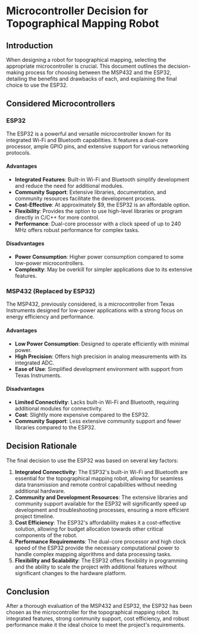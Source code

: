 # Microcontroller Decision for Topographical Mapping Robot

## Introduction

When designing a robot for topographical mapping, selecting the appropriate microcontroller is crucial. This document outlines the decision-making process for choosing between the MSP432 and the ESP32, detailing the benefits and drawbacks of each, and explaining the final choice to use the ESP32.

## Considered Microcontrollers

### ESP32

The ESP32 is a powerful and versatile microcontroller known for its integrated Wi-Fi and Bluetooth capabilities. It features a dual-core processor, ample GPIO pins, and extensive support for various networking protocols.

#### Advantages

- **Integrated Features**: Built-in Wi-Fi and Bluetooth simplify development and reduce the need for additional modules.
- **Community Support**: Extensive libraries, documentation, and community resources facilitate the development process.
- **Cost-Effective**: At approximately $9, the ESP32 is an affordable option.
- **Flexibility**: Provides the option to use high-level libraries or program directly in C/C++ for more control.
- **Performance**: Dual-core processor with a clock speed of up to 240 MHz offers robust performance for complex tasks.

#### Disadvantages

- **Power Consumption**: Higher power consumption compared to some low-power microcontrollers.
- **Complexity**: May be overkill for simpler applications due to its extensive features.

### MSP432 (Replaced by ESP32)

The MSP432, previously considered, is a microcontroller from Texas Instruments designed for low-power applications with a strong focus on energy efficiency and performance.

#### Advantages

- **Low Power Consumption**: Designed to operate efficiently with minimal power.
- **High Precision**: Offers high precision in analog measurements with its integrated ADC.
- **Ease of Use**: Simplified development environment with support from Texas Instruments.

#### Disadvantages

- **Limited Connectivity**: Lacks built-in Wi-Fi and Bluetooth, requiring additional modules for connectivity.
- **Cost**: Slightly more expensive compared to the ESP32.
- **Community Support**: Less extensive community support and fewer libraries compared to the ESP32.

## Decision Rationale

The final decision to use the ESP32 was based on several key factors:

1. **Integrated Connectivity**: The ESP32's built-in Wi-Fi and Bluetooth are essential for the topographical mapping robot, allowing for seamless data transmission and remote control capabilities without needing additional hardware.
2. **Community and Development Resources**: The extensive libraries and community support available for the ESP32 will significantly speed up development and troubleshooting processes, ensuring a more efficient project timeline.
3. **Cost Efficiency**: The ESP32's affordability makes it a cost-effective solution, allowing for budget allocation towards other critical components of the robot.
4. **Performance Requirements**: The dual-core processor and high clock speed of the ESP32 provide the necessary computational power to handle complex mapping algorithms and data processing tasks.
5. **Flexibility and Scalability**: The ESP32 offers flexibility in programming and the ability to scale the project with additional features without significant changes to the hardware platform.

## Conclusion

After a thorough evaluation of the MSP432 and ESP32, the ESP32 has been chosen as the microcontroller for the topographical mapping robot. Its integrated features, strong community support, cost efficiency, and robust performance make it the ideal choice to meet the project's requirements.

